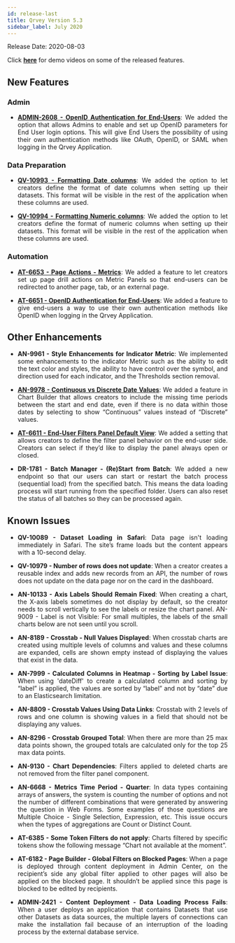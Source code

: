```yaml
---
id: release-last
title: Qrvey Version 5.3
sidebar_label: July 2020
---
```

<div style="text-align: justify">
Release Date: 2020-08-03

Click <a href="/docs/next/video-training/release/version-5.3"> <strong>here</strong></a> for demo videos on some of the released features.


## New Features

### Admin


* <a href="docs/admin/admin-sections-platform/"> <strong> ADMIN-2608 - OpenID Authentication for End-Users</strong></a>: 
We added the option that allows Admins to enable and set up OpenID parameters for End User login options.  This will give End Users the possibility of using their own authentication methods like OAuth, OpenID, or SAML when logging in the Qrvey Application.


### Data Preparation
* <a href="docs/ui-docs/datasets/datasets/"> <strong> QV-10993 - Formatting Date columns</strong></a>: We added the option to let creators define the format of date columns when setting up their datasets. This format will be visible in the rest of the application when these columns are used.

* <a href="docs/ui-docs/datasets/datasets/"> <strong> QV-10994 - Formatting Numeric columns</strong></a>: We added the option to let creators define the format of numeric columns when setting up their datasets. This format will be visible in the rest of the application when these columns are used.

 
### Automation

* <a href="docs/ui-docs/builders/page-actions"> <strong> AT-6653 - Page Actions - Metrics</strong></a>: We added a feature to let creators set up page drill actions on Metric Panels so that end-users can be redirected to another page, tab, or an external page.


* <a href="docs/ui-docs/builders/user-management/"> <strong> AT-6651 - OpenID Authentication for End-Users</strong></a>: We added a feature to give end-users a way to use their own authentication methods like OpenID when logging in the Qrvey Application.




 
## Other Enhancements


* **AN-9961 - Style Enhancements for Indicator Metric**: We implemented some enhancements to the indicator Metric such as the ability to edit the text color and styles, the ability to have control over the symbol, and direction used for each indicator, and the Thresholds section removal.


* <a href="docs/ui-docs/dataviews/chart-builder/"> <strong> AN-9978 - Continuous vs Discrete Date Values</strong></a>: We added a feature in Chart Builder that allows creators to include the missing time periods between the start and end date, even if there is no data within those dates by selecting to show “Continuous” values instead of “Discrete” values.


* <a href="/docs/ui-docs/builders/pages/#pages"> <strong> AT-6611 - End-User Filters Panel Default View</strong></a>: We added a setting that allows creators to define the filter panel behavior on the end-user side. Creators can select if they’d like to display the panel always open or closed. 

* **DR-1781 - Batch Manager - (Re)Start from Batch**: We added a new endpoint so that our users can start or restart the batch process (sequential load) from the specified batch. This means the data loading process will start running from the specified folder. Users can also reset the status of all batches so they can be processed again.


## Known Issues


* **QV-10089 - Dataset Loading in Safari**: Data page isn't loading immediately in Safari. The site’s frame loads but the content appears with a 10-second delay.

* **QV-10979 - Number of rows does not update**: When a creator creates a reusable index and adds new records from an API, the number of rows does not update on the data page nor on the card in the dashboard.

* **AN-10133 - Axis Labels Should Remain Fixed**: When creating a chart, the X-axis labels sometimes do not display by default, so the creator needs to scroll vertically to see the labels or resize the chart panel.
AN-9009 - Label is not Visible: For small multiples, the labels of the small charts below are not seen until you scroll.


* **AN-8189 - Crosstab - Null Values Displayed**: When crosstab charts are created using multiple levels of columns and values and these columns are expanded, cells are shown empty instead of displaying the values that exist in the data.


* **AN-7999 - Calculated Columns in Heatmap - Sorting by Label Issue**: When using 'dateDiff' to create a calculated column and sorting by “label” is applied, the values are sorted by “label” and not by “date” due to an Elasticsearch limitation. 


* **AN-8809 - Crosstab Values Using Data Links**: Crosstab with 2 levels of rows and one column is showing values in a field that should not be displaying any values.


* **AN-8296 - Crosstab Grouped Total**: When there are more than 25 max data points shown, the grouped totals are calculated only for the top 25 max data points. 


* **AN-9130 - Chart Dependencies**: Filters applied to deleted charts are not removed from the filter panel component. 


* **AN-6668 - Metrics Time Period - Quarter**: In data types containing arrays of answers, the system is counting the number of options and not the number of different combinations that were generated by answering the question in Web Forms. Some examples of those questions are Multiple Choice - Single Selection, Expression, etc. This issue occurs when the types of aggregations are Count or Distinct Count.

* **AT-6385 - Some Token Filters do not apply**: Charts filtered by specific tokens show the following message “Chart not available at the moment”.

* **AT-6182 - Page Builder - Global Filters on Blocked Pages**: When a page is deployed through content deployment in Admin Center, on the recipient’s side any global filter applied to other pages will also be applied on the blocked page. It shouldn’t be applied since this page is blocked to be edited by recipients.

* **ADMIN-2421 - Content Deployment - Data Loading Process Fails**: When a user deploys an application that contains Datasets that use other Datasets as data sources, the multiple layers of connections can make the installation fail because of an interruption of the loading process by the external database service.



